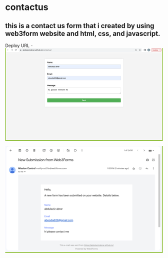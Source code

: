 # contactus
## this is a contact us form that i created by using web3form website and html, css, and javascript. 

Deploy URL - [
](https://abdulazizabrar.github.io/contactus/)
![Screenshot](assets/home.png)

![Screenshot](assets/gmail.png)
